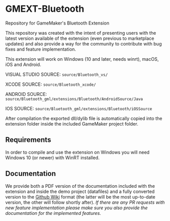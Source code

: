 # GMEXT-Bluetooth
Repository for GameMaker's Bluetooth Extension

This repository was created with the intent of presenting users with the latest version available of the extension (even previous to marketplace updates) and also provide a way for the community to contribute with bug fixes and feature implementation.

This extension will work on Windows (10 and later, needs winrt), macOS, iOS and Android.

VISUAL STUDIO SOURCE: `source/Bluetooth_vs/`

XCODE SOURCE: `source/Bluetooth_xcode/`

ANDROID SOURCE: `source/Bluetooth_gml/extensions/Bluetooth/AndroidSource/Java`

IOS SOURCE: `source/Bluetooth_gml/extensions/Bluetooth/iOSSource`

After compilation the exported dll/dylib file is automatically copied into the extension folder inside the included GameMaker project folder.

## Requirements

In order to compile and use the extension on Windows you will need Windows 10 (or newer) with WinRT installed.

## Documentation

We provide both a PDF version of the documentation included with the extension and inside the demo project (datafiles) and a fully converted version to the [Github Wiki](../wiki) format (the latter will be the most up-to-date version, the other will follow shortly after). *If there are any PR requests with new feature implementation please make sure you also provide the documentation for the implemented features.*

